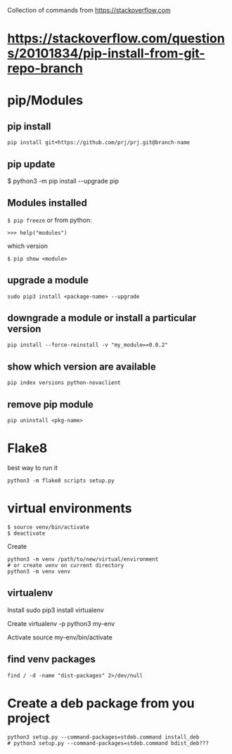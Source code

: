 Collection of commands from https://stackoverflow.com
# https://stackoverflow.com/questions/20101834/pip-install-from-git-repo-branch

# pip/Modules

## pip install

```
pip install git+https://github.com/prj/prj.git@branch-name
```

## pip update
$ python3 -m pip install --upgrade pip

## Modules installed

`$ pip freeze` or from python:
```
>>> help("modules")
```
which version
```
$ pip show <module>
```
## upgrade a module
```
sudo pip3 install <package-name> --upgrade
```
## downgrade a module or install a particular version
```
pip install --force-reinstall -v "my_module==0.0.2"
```

## show which version are available
```
pip index versions python-novaclient
```
## remove pip module
```
pip uninstall <pkg-name>
```

# Flake8

best way to run it

```
python3 -m flake8 scripts setup.py
```

# virtual environments
```
$ source venv/bin/activate
$ deactivate
```
Create
```
python3 -m venv /path/to/new/virtual/environment
# or create venv on current directory
python3 -m venv venv
```

## virtualenv
Install
sudo pip3 install virtualenv

Create
virtualenv -p python3 my-env

Activate
source my-env/bin/activate

## find venv packages
```
find / -d -name "dist-packages" 2>/dev/null
```

# Create a deb package from you project
```
python3 setup.py --command-packages=stdeb.command install_deb
# python3 setup.py --command-packages=stdeb.command bdist_deb???
```

